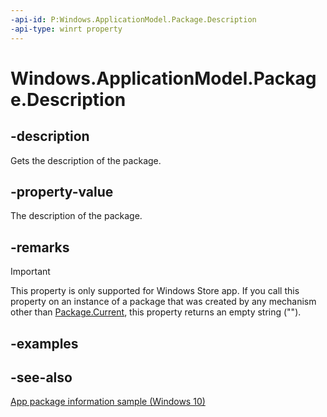 ----api-id: P:Windows.ApplicationModel.Package.Description
-api-type: winrt property
---<!-- Property syntaxpublic string Description { get; }--># Windows.ApplicationModel.Package.Description## -descriptionGets the description of the package.## -property-valueThe description of the package.## -remarks> [!IMPORTANT]> This property is only supported for Windows Store app. If you call this property on an instance of a package that was created by any mechanism other than [Package.Current](package_current.md), this property returns an empty string ("").## -examples## -see-also[App package information sample (Windows 10)](http://go.microsoft.com/fwlink/p/?LinkId=620581)